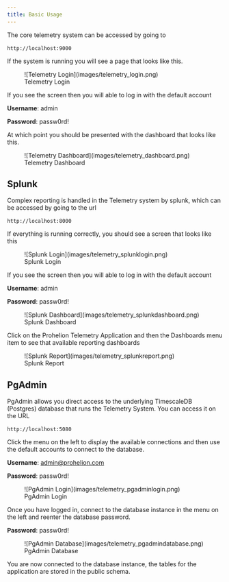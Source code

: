 ```yaml
---
title: Basic Usage
---
```


The core telemetry system can be accessed by going to 

```
http://localhost:9000
```

If the system is running you will see a page that looks like this.

<figure markdown>
![Telemetry Login](images/telemetry_login.png)
<figcaption>Telemetry Login</figcaption>
</figure>

If you see the screen then you will able to log in with the default account

**Username**: admin

**Password**: passw0rd!

At which point you should be presented with the dashboard that looks like this.

<figure markdown>
![Telemetry Dashboard](images/telemetry_dashboard.png)
<figcaption>Telemetry Dashboard</figcaption>
</figure>

## Splunk 
Complex reporting is handled in the Telemetry system by splunk, which can be accessed by going to the url 

```
http://localhost:8000
```

If everything is running correctly, you should see a screen that looks like this

<figure markdown>
![Splunk Login](images/telemetry_splunklogin.png)
<figcaption>Splunk Login</figcaption>
</figure>

If you see the screen then you will able to log in with the default account

**Username**: admin

**Password**: passw0rd!

<figure markdown>
![Splunk Dashboard](images/telemetry_splunkdashboard.png)
<figcaption>Splunk Dashboard</figcaption>
</figure>

Click on the Prohelion Telemetry Application and then the Dashboards menu item to see that available reporting dashboards

<figure markdown>
![Splunk Report](images/telemetry_splunkreport.png)
<figcaption>Splunk Report</figcaption>
</figure>

## PgAdmin 
PgAdmin allows you direct access to the underlying TimescaleDB (Postgres) database that runs the Telemetry System. You can access it on the URL 

```
http://localhost:5080
```

Click the menu on the left to display the available connections and then use the default accounts to connect to the database.

**Username**: admin@prohelion.com

**Password**: passw0rd!

<figure markdown>
![PgAdmin Login](images/telemetry_pgadminlogin.png)
<figcaption>PgAdmin Login</figcaption>
</figure>

Once you have logged in, connect to the database instance in the menu on the left and reenter the database password.

**Password**: passw0rd!

<figure markdown>
![PgAdmin Database](images/telemetry_pgadmindatabase.png)
<figcaption>PgAdmin Database</figcaption>
</figure>

You are now connected to the database instance, the tables for the application are stored in the public schema.